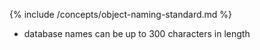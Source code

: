 {% include /concepts/object-naming-standard.md %}
* database names can be up to 300 characters in length
